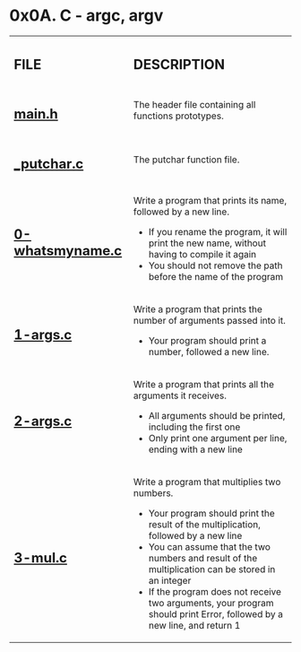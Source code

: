 <h1>0x0A. C - argc, argv</h1>

<table>
    <tr>
        <td><h2><strong>FILE</strong></h2></td>
        <td><h2><strong>DESCRIPTION</strong></h2></td>
    </tr>
    <tr>
        <td><h2><a href="https://github.com/LivingDemonness28/alx-low_level_programming/blob/master/0x0A-argc_agrv/main.h" target="_blank">main.h</a></h2></td>
        <td>The header file containing all functions prototypes.</td>
    </tr>
    <tr>
        <td><h2><a href="https://github.com/LivingDemonness28/alx-low_level_programming/blob/master/0x0A-argc_argv/_putchar.c" target="_blank">_putchar.c</a></h2></td>
        <td>The putchar function file.</td>
    </tr>
    <tr>
        <td><h2><a href="https://github.com/LivingDemonness28/alx-low_level_programming/blob/master/0x0A-argc_argv/0-whatsmyname.c" target="_blank">0-whatsmyname.c</a></h2></td>
        <td>
            <p>Write a program that prints its name, followed by a new line.</p>
            <ul>
                <li>If you rename the program, it will print the new name, without having to compile it again</li>
                <li>You should not remove the path before the name of the program</li>
            </ul>
        </td>
    </tr>
    <tr>
        <td><h2><a href="https://github.com/LivingDemonness28/alx-low_level_programming/blob/master/0x0A-argc_argv/1-args.c" target="_blank">1-args.c</a></h2></td>
        <td>
            <p>Write a program that prints the number of arguments passed into it.</p>
            <ul>
                <li>Your program should print a number, followed a new line.</li>
            </ul>
        </td>
    </tr>
    <tr>
        <td><h2><a href="https://github.com/LivingDemonness28/alx-low_level_programming/blob/master/0x0A-argc_argv/2-args.c" target="_blank">2-args.c</a></h2></td>
        <td>
            <p>Write a program that prints all the arguments it receives.</p>
            <ul>
                <li>All arguments should be printed, including the first one</li>
                <li>Only print one argument per line, ending with a new line</li>
            </ul>
        </td>
    </tr>
    <tr>
        <td><h2><a href="https://github.com/LivingDemonness28/alx-low_level_programming/blob/master/0x0A-argc_argv/3-mul.c" target="_blank">3-mul.c</a></h2></td>
        <td>
            <p>Write a program that multiplies two numbers.</p>
            <ul>
                <li>Your program should print the result of the multiplication, followed by a new line</li>
                <li>You can assume that the two numbers and result of the multiplication can be stored in an integer</li>
                <li>If the program does not receive two arguments, your program should print Error, followed by a new line, and return 1</li>
            </ul>
        </td>
    </tr>
</table>